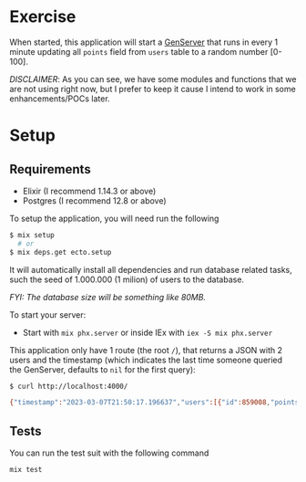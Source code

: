 # Exercise

When started, this application will start a [GenServer](https://hexdocs.pm/elixir/1.14.3/GenServer.html) that runs in every 1 minute updating all `points` field from `users` table to a random number [0-100].

_DISCLAIMER_: As you can see, we have some modules and functions that we are not using right now, but I prefer to keep it cause I intend to work in some enhancements/POCs later.

# Setup

## Requirements
  * Elixir  (I recommend 1.14.3 or above)
  * Postgres (I recommend 12.8 or above)

To setup the application, you will need run the following
```bash
$ mix setup
  # or
$ mix deps.get ecto.setup
```
It will automatically install all dependencies and run database related tasks, such the seed of 1.000.000 (1 milion) of users to the database.

_FYI: The database size will be something like 80MB._

To start your server:

  * Start with `mix phx.server` or inside IEx with `iex -S mix phx.server`

This application only have 1 route (the root `/`), that returns a JSON with 2 users and the timestamp (which indicates the last time someone queried the GenServer, defaults to `nil` for the first query):

```bash
$ curl http://localhost:4000/

{"timestamp":"2023-03-07T21:50:17.196637","users":[{"id":859008,"points":83},{"id":859058,"points":81}]}
```

## Tests

You can run the test suit with the following command
```bash
mix test
```
